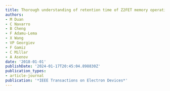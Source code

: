 ```yaml
---
title: Thorough understanding of retention time of Z2FET memory operation
authors:
- M Duan
- C Navarro
- B Cheng
- F Adamu-Lema
- X Wang
- VP Georgiev
- F Gamiz
- C Millar
- A Asenov
date: '2018-01-01'
publishDate: '2024-01-17T20:45:04.898830Z'
publication_types:
- article-journal
publication: '*IEEE Transactions on Electron Devices*'
---
```

